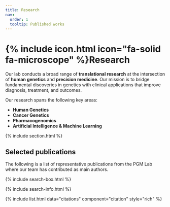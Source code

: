 ```yaml
---
title: Research
nav:
  order: 1
  tooltip: Published works
---
```


# {% include icon.html icon="fa-solid fa-microscope" %}Research

Our lab conducts a broad range of **translational research** at the intersection of **human genetics** and **precision medicine**. Our mission is to bridge fundamental discoveries in genetics with clinical applications that improve diagnosis, treatment, and outcomes.  

Our research spans the following key areas:  

- **Human Genetics** 
- **Cancer Genetics**
- **Pharmacogenomics**
- **Artificial Intelligence & Machine Learning**

{% include section.html %}

## Selected publications

The following is a list of representative publications from the PGM Lab where our team has contributed as main authors. 

{% include search-box.html %}

{% include search-info.html %}

{% include list.html data="citations" component="citation" style="rich" %}
